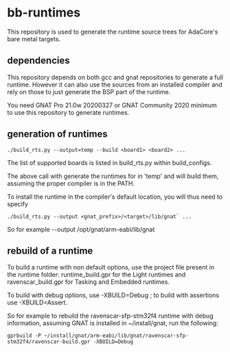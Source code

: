 # bb-runtimes

This repository is used to generate the runtime source trees for AdaCore's
bare metal targets.

## dependencies

This repository depends on both gcc and gnat repositories to generate a full
runtime. However it can also use the sources from an installed compiler and
rely on those to just generate the BSP part of the runtime.

You need GNAT Pro 21.0w 20200327 or GNAT Community 2020 minimum to use
this repository to generate runtimes.

## generation of runtimes

```
./build_rts.py --output=temp --build <board1> <board2> ...
```

The list of supported boards is listed in build_rts.py within build_configs.

The above call with generate the runtimes for <board1> <board2> in 'temp'
and will build them, assuming the proper compiler is in the PATH.

To install the runtime in the compiler's default location, you will thus
need to specify

```
./build_rts.py --output <gnat_prefix>/<target>/lib/gnat` ...
```

So for example --output /opt/gnat/arm-eabi/lib/gnat

## rebuild of a runtime

To build a runtime with non default options, use the project file present in
the runtime folder: runtime_build.gpr for the Light runtimes and
ravenscar_build.gpr for Tasking and Embedded runtimes.

To build with debug options, use -XBUILD=Debug ; to build with assertions use
-XBUILD=Assert.

So for example to rebuild the ravenscar-sfp-stm32f4 runtime with debug
information, assuming GNAT is installed in ~/install/gnat, run the following:

```
gprbuild -P ~/install/gnat/arm-eabi/lib/gnat/ravenscar-sfp-stm32f4/ravenscar-build.gpr -XBUILD=Debug
```
